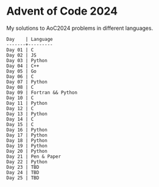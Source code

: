 # Advent of Code 2024

My solutions to AoC2024 problems in different languages.

```
Day    | Language
-------+---------
Day 01 | C
Day 02 | JS
Day 03 | Python
Day 04 | C++
Day 05 | Go
Day 06 | C
Day 07 | Python
Day 08 | C
Day 09 | Fortran && Python
Day 10 | C
Day 11 | Python
Day 12 | C
Day 13 | Python
Day 14 | C
Day 15 | C
Day 16 | Python
Day 17 | Python
Day 18 | Python
Day 19 | Python
Day 20 | Python
Day 21 | Pen & Paper
Day 22 | Python
Day 23 | TBD
Day 24 | TBD
Day 25 | TBD
```
